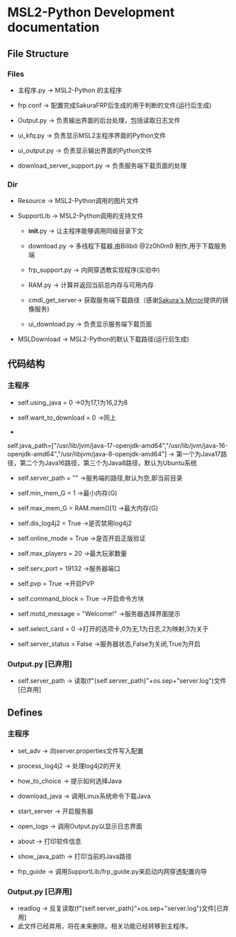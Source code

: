 # MSL2-Python Development documentation

## File Structure

### Files

- 主程序.py -> MSL2-Python 的主程序

- frp.conf -> 配置完成SakuraFRP后生成的用于判断的文件(运行后生成)

- Output.py -> 负责输出界面的后台处理，包括读取日志文件

- ui_kfq.py -> 负责显示MSL2主程序界面的Python文件

- ui_output.py -> 负责显示输出界面的Python文件

- download_server_support.py -> 负责服务端下载页面的处理

### Dir

- Resource -> MSL2-Python调用的图片文件

- SupportLib -> MSL2-Python调用的支持文件

    - __init__.py -> 让主程序能够调用同级目录下文

    - download.py -> 多线程下载器,由Bilibili @2z0h0m9 制作,用于下载服务端

    - frp_support.py -> 内网穿透教实现程序(实验中)

    - RAM.py -> 计算并返回当前总内存与可用内存

    - cmdl_get_server-> 获取服务端下载路径（感谢[Sakura's Mirror](mirror.zerodream.net)提供的镜像服务)

    - ui_download.py -> 负责显示服务端下载页面

- MSLDownload -> MSL2-Python的默认下载路径(运行后生成)

## 代码结构

### 主程序

- self.using_java = 0 ->0为17,1为16,2为8

- self.want_to_download = 0 ->同上

-

self.java_path=["/usr/lib/jvm/java-17-openjdk-amd64","/usr/lib/jvm/java-16-openjdk-amd64","/usr/libjvm/java-8-openjdk-amd64"]
-> 第一个为Java17路径，第二个为Java16路径，第三个为Java8路径，默认为Ubuntu系统

- self.server_path = "" ->服务端的路径,默认为空,即当前目录

- self.min_mem_G = 1 ->最小内存(G)

- self.max_mem_G = RAM.mem()[1] ->最大内存(G)

- self.dis_log4j2 = True ->是否禁用log4j2

- self.online_mode = True ->是否开启正版验证

- self.max_players = 20 ->最大玩家数量

- self.serv_port = 19132 ->服务器端口

- self.pvp = True ->开启PVP

- self.command_block = True ->开启命令方块

- self.motd_message = "Welcome!" ->服务器选择界面提示

- self.select_card = 0 ->打开的选项卡,0为无,1为日志,2为映射,3为关于

- self.server_status = False ->服务器状态,False为关闭,True为开启

### Output.py [已弃用]

- self.server_path -> 读取(f"{self.server_path}"+os.sep+"server.log")文件[已弃用]

## Defines

### 主程序

- set_adv -> 向server.properties文件写入配置

- process_log4j2 -> 处理log4j2的开关

- how_to_choice -> 提示如何选择Java

- download_java -> 调用Linux系统命令下载Java

- start_server -> 开启服务器

- open_logs -> 调用Output.py以显示日志界面

- about -> 打印软件信息

- show_java_path -> 打印当前的Java路径

- frp_guide -> 调用SupportLib/frp_guide.py来启动内网穿透配置向导

### Output.py [已弃用]

- readlog -> 反复读取(f"{self.server_path}"+os.sep+"server.log")文件[已弃用]
- 此文件已经弃用，将在未来删除。相关功能已经转移到主程序。